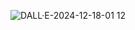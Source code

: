 
![DALL·E-2024-12-18-01 12](https://github.com/user-attachments/assets/192de475-8e4d-42f0-9dff-5cfae1a3395a)
